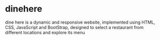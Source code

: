 # dinehere
dine here  is a dynamic and responsive website, implemented using HTML, CSS, JavaScript and BootStrap, designed to select a restaurant from different locations and explore its menu
